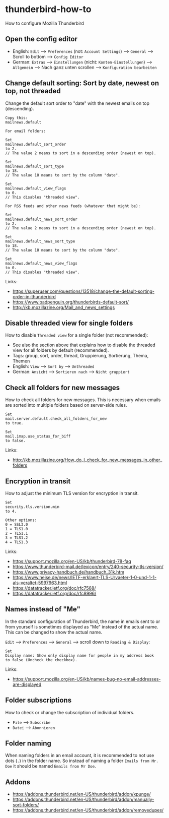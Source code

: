 # thunderbird-how-to
How to configure Mozilla Thunderbird

## Open the config editor
- English: `Edit` --> `Preferences` (not: `Account Settings`) --> `General` --> Scroll to bottom --> `Config Editor`
- German: `Extras` --> `Einstellungen` (nicht: `Konten-Einstellungen`) --> `Allgemein` --> Nach ganz unten scrollen --> `Konfiguration bearbeiten`

## Change default sorting: Sort by date, newest on top, not threaded
Change the default sort order to "date" with the newest emails on top (descending).
```
Copy this:
mailnews.default
```

```
For email folders:

Set
mailnews.default_sort_order
to 2.
// The value 2 means to sort in a descending order (newest on top).

Set
mailnews.default_sort_type
to 18.
// The value 18 means to sort by the column "date".

Set
mailnews.default_view_flags
to 0.
// This disables "threaded view".
```

```
For RSS feeds and other news feeds (whatever that might be):

Set
mailnews.default_news_sort_order
to 2.
// The value 2 means to sort in a descending order (newest on top).

Set
mailnews.default_news_sort_type
to 18.
// The value 18 means to sort by the column "date".

Set
mailnews.default_news_view_flags
to 0.
// This disables "threaded view".
```

Links:
- https://superuser.com/questions/13518/change-the-default-sorting-order-in-thunderbird
- https://www.badpenguin.org/thunderbirds-default-sort/
- http://kb.mozillazine.org/Mail_and_news_settings

## Disable threaded view for single folders
How to disable `Threaded view` for a single folder (not recommended):
- See also the section above that explains how to disable the threaded view for all folders by default (recommended).
- Tags: group, sort, order, thread, Gruppierung, Sortierung, Thema, Themen
- English: `View` --> `Sort by` --> `Unthreaded`
- German: `Ansicht` --> `Sortieren nach` --> `Nicht gruppiert`

## Check all folders for new messages
How to check all folders for new messages. This is necessary when emails are sorted into multiple folders based on server-side rules.
```
Set
mail.server.default.check_all_folders_for_new
to true.

Set
mail.imap.use_status_for_biff
to false.
```

Links:
- http://kb.mozillazine.org/How_do_I_check_for_new_messages_in_other_folders

## Encryption in transit
How to adjust the minimum TLS version for encryption in transit.
```
Set
security.tls.version.min
to 4.

Other options:
0 = SSL3.0
1 = TLS1.0
2 = TLS1.1
3 = TLS1.2
4 = TLS1.3
```

Links:
- https://support.mozilla.org/en-US/kb/thunderbird-78-faq
- https://www.thunderbird-mail.de/lexicon/entry/240-security-tls-version/
- https://www.privacy-handbuch.de/handbuch_31k.htm
- https://www.heise.de/news/IETF-erklaert-TLS-Urvaeter-1-0-und-1-1-als-veraltet-5997963.html
- https://datatracker.ietf.org/doc/rfc7568/
- https://datatracker.ietf.org/doc/rfc8996/

## Names instead of "Me"
In the standard configuration of Thunderbird, the name in emails sent to or from yourself is sometimes displayed as "Me" instead of the actual name.
This can be changed to show the actual name.

`Edit` --> `Preferences` --> `General` --> scroll down to `Reading & Display`:
```
Set
Display name: Show only display name for people in my address book
to false (Uncheck the checkbox).
```

Links:
- https://support.mozilla.org/en-US/kb/names-bug-no-email-addresses-are-displayed

## Folder subscriptions
How to check or change the subscription of individual folders.
- `File` --> `Subscribe`
- `Datei` --> `Abonnieren`

## Folder naming
When naming folders in an email account, it is recommended to not use dots (`.`) in the folder name.
So instead of naming a folder `Emails from Mr. Doe` it should be named `Emails from Mr Doe`.

## Addons
- https://addons.thunderbird.net/en-US/thunderbird/addon/xpunge/
- https://addons.thunderbird.net/en-US/thunderbird/addon/manually-sort-folders/
- https://addons.thunderbird.net/en-US/thunderbird/addon/removedupes/
